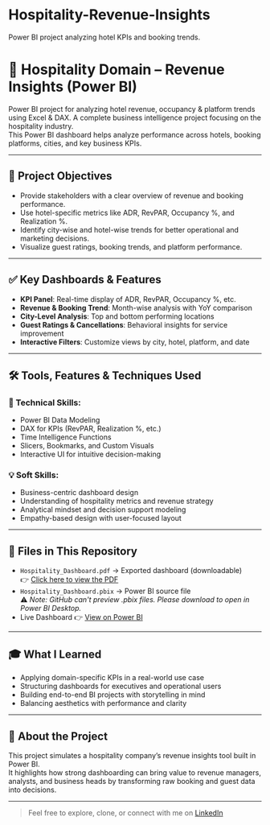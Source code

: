 # Hospitality-Revenue-Insights
Power BI project analyzing hotel KPIs and booking trends.


# 🏨 Hospitality Domain – Revenue Insights (Power BI)

Power BI project for analyzing hotel revenue, occupancy & platform trends using Excel & DAX.
A complete business intelligence project focusing on the hospitality industry.  
This Power BI dashboard helps analyze performance across hotels, booking platforms, cities, and key business KPIs.

---

## 🎯 Project Objectives

- Provide stakeholders with a clear overview of revenue and booking performance.
- Use hotel-specific metrics like ADR, RevPAR, Occupancy %, and Realization %.
- Identify city-wise and hotel-wise trends for better operational and marketing decisions.
- Visualize guest ratings, booking trends, and platform performance.

---

## ✅ Key Dashboards & Features

- **KPI Panel**: Real-time display of ADR, RevPAR, Occupancy %, etc.  
- **Revenue & Booking Trend**: Month-wise analysis with YoY comparison  
- **City-Level Analysis**: Top and bottom performing locations  
- **Guest Ratings & Cancellations**: Behavioral insights for service improvement  
- **Interactive Filters**: Customize views by city, hotel, platform, and date

---

## 🛠️ Tools, Features & Techniques Used

### 📌 Technical Skills:
- Power BI Data Modeling  
- DAX for KPIs (RevPAR, Realization %, etc.)  
- Time Intelligence Functions  
- Slicers, Bookmarks, and Custom Visuals  
- Interactive UI for intuitive decision-making

### 💡 Soft Skills:
- Business-centric dashboard design  
- Understanding of hospitality metrics and revenue strategy  
- Analytical mindset and decision support modeling  
- Empathy-based design with user-focused layout

---

## 📄 Files in This Repository

- `Hospitality_Dashboard.pdf` → Exported dashboard (downloadable)  
  👉 [Click here to view the PDF](https://github.com/JainamJain07/Hospitality-Revenue-Insights/blob/main/Hospitality%20Domain%20-%20Revenue%20Insights.pdf)  
- `Hospitality_Dashboard.pbix` → Power BI source file  
  ⚠️ *Note: GitHub can't preview .pbix files. Please download to open in Power BI Desktop.*  
- Live Dashboard 👉 [View on Power BI](https://app.powerbi.com/view?r=eyJrIjoiYmYxYWVlMzgtODc2NC00ZWY1LTkyMmItMGQ1MzE4YmJmNzdiIiwidCI6ImM2ZTU0OWIzLTVmNDUtNDAzMi1hYWU5LWQ0MjQ0ZGM1YjJjNCJ9)


---

## 🎓 What I Learned

- Applying domain-specific KPIs in a real-world use case  
- Structuring dashboards for executives and operational users  
- Building end-to-end BI projects with storytelling in mind  
- Balancing aesthetics with performance and clarity

---

## 🚀 About the Project

This project simulates a hospitality company’s revenue insights tool built in Power BI.  
It highlights how strong dashboarding can bring value to revenue managers, analysts, and business heads by transforming raw booking and guest data into decisions.

---

> Feel free to explore, clone, or connect with me on [LinkedIn](https://www.linkedin.com/in/jain-jainam/)
